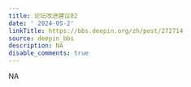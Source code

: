 ```yaml
---
title: 论坛改进建议02
date: ' 2024-05-2'
linkTitle: https://bbs.deepin.org/zh/post/272714
source: deepin_bbs
description: NA
disable_comments: true
---
```

NA
